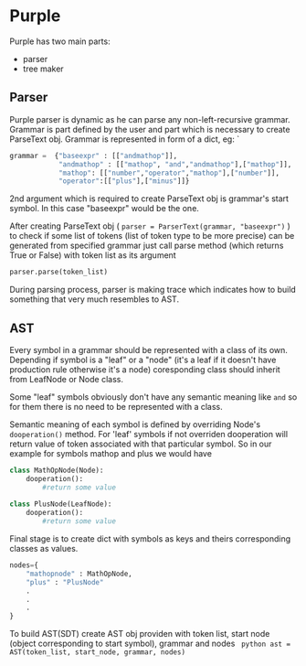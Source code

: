 Purple
===

Purple has two main parts: 
  - parser
  - tree maker
  
## Parser


Purple parser is dynamic as he can parse any non-left-recursive grammar.
Grammar is part defined by the user and part which is necessary 
to create ParseText obj. Grammar is represented in form of a dict, eg:
`
```python
grammar =  {"baseexpr" : [["andmathop"]],
			"andmathop" : [["mathop", "and","andmathop"],["mathop"]],
    		"mathop": [["number","operator","mathop"],["number"]],
			"operator":[["plus"],["minus"]]}
```
			
2nd argument which is required to create ParseText obj is grammar's start symbol.
In this case "baseexpr" would be the one.

After creating ParseText obj ( ```parser = ParserText(grammar, "baseexpr")``` ) to check if
some list of tokens (list of token type to be more precise) can be generated 
from specified grammar just call parse method (which returns True or False)
with token list as its argument
```python
parser.parse(token_list)
```

During parsing process, parser is making trace which indicates how to build
something that very much resembles to AST.

## AST

Every symbol in a grammar should be represented with a class of its own. 
Depending if symbol is a "leaf" or a "node" (it's a leaf if it doesn't have production rule
otherwise it's a node) coresponding class should inherit from LeafNode or Node class.

Some "leaf" symbols obviously don't have any semantic meaning like ```and``` so for them there is
no need to be represented with a class.

Semantic meaning of each symbol is defined by overriding Node's ```dooperation()``` method.
For 'leaf' symbols if not overriden dooperation will return value of token associated with that
particular symbol.
So in our example for symbols mathop and plus we would have

```python
class MathOpNode(Node):
	dooperation():
		#return some value
	
class PlusNode(LeafNode):
	dooperation():
		#return some value
```

Final stage is to create dict with symbols as keys and theirs corresponding classes as values.

```python
nodes={
	"mathopnode" : MathOpNode,
	"plus" : "PlusNode"
	.
	.
	.
}
```

To build AST(SDT) create AST obj providen with token list, start node (object corresponding to start symbol), 
grammar and nodes ``` python ast = AST(token_list, start_node, grammar, nodes)``` 
